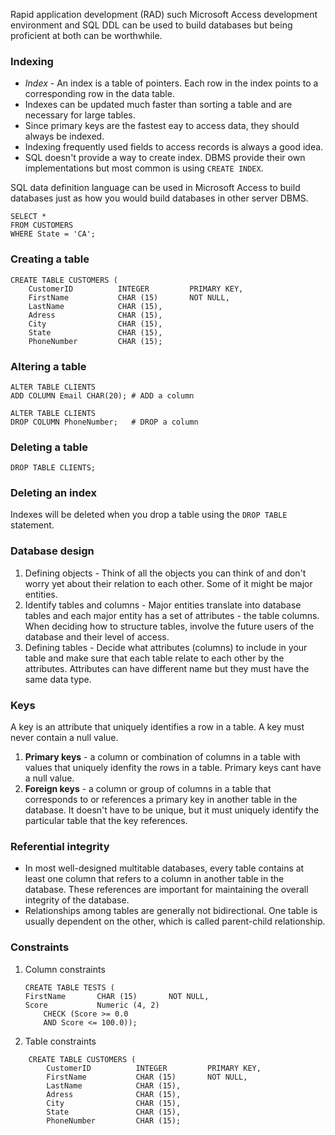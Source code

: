 Rapid application development (RAD) such Microsoft Access development environment and SQL DDL can be used to build databases but being proficient at both can be worthwhile. 

### Indexing

* *Index* - An index is a table of pointers. Each row in the index points to a corresponding row in the data table.
* Indexes can be updated much faster than sorting a table and are necessary for large tables.
* Since primary keys are the fastest eay to access data, they should always be indexed.
* Indexing frequently used fields to access records is always a good idea.
* SQL doesn't provide a way to create index. DBMS provide their own implementations but most common is using `CREATE INDEX`.

SQL data definition language can be used in Microsoft Access to build databases just as how you would build databases in other server DBMS.
```
SELECT *
FROM CUSTOMERS
WHERE State = 'CA';
```

### Creating a table
```
CREATE TABLE CUSTOMERS (
    CustomerID          INTEGER         PRIMARY KEY,
    FirstName           CHAR (15)       NOT NULL,
    LastName            CHAR (15),
    Adress              CHAR (15),
    City                CHAR (15),
    State               CHAR (15),
    PhoneNumber         CHAR (15);
```

### Altering a table
```
ALTER TABLE CLIENTS
ADD COLUMN Email CHAR(20); # ADD a column

ALTER TABLE CLIENTS
DROP COLUMN PhoneNumber;   # DROP a column
```

### Deleting a table
```
DROP TABLE CLIENTS;
```

### Deleting an index
Indexes will be deleted when you drop a table using the `DROP TABLE` statement.

### Database design
  1. Defining objects - Think of all the objects you can think of and don't worry yet about their relation
     to each other. Some of it might be major entities.
  2. Identify tables and columns - Major entities translate into database tables and each major entity 
     has a set of attributes - the table columns. When deciding how to structure tables, involve the future
     users of the database and their level of access.
  3. Defining tables - Decide what attributes (columns) to include in your table and make sure that each
     table relate to each other by the attributes. Attributes can have different name but
     they must have the same data type.
    
### Keys
A key is an attribute that uniquely identifies a row in a table. A key must never contain a null value.
  1. **Primary keys** - a column or combination of columns in a table with values that uniquely idenfity the rows
                        in a table. Primary keys cant have a null value.
  2. **Foreign keys** - a column or group of columns in a table that corresponds to or references a primary key in
                        another table in the database. It doesn't have to be unique, but it must uniquely identify the
                        particular table that the key references.
                        
### Referential integrity
* In most well-designed multitable databases, every table contains at least one column that refers to a column in another
table in the database. These references are important for maintaining the overall integrity of the database.
* Relationships among tables are generally not bidirectional. One table is usually dependent on the other, which is called parent-child relationship.

### Constraints
  1. Column constraints
        ```
     CREATE TABLE TESTS (
        FirstName       CHAR (15)       NOT NULL,
        Score           Numeric (4, 2)
            CHECK (Score >= 0.0
            AND Score <= 100.0));
        ```
 2. Table constraints
 ```
     CREATE TABLE CUSTOMERS (
         CustomerID          INTEGER         PRIMARY KEY,
         FirstName           CHAR (15)       NOT NULL,
         LastName            CHAR (15),
         Adress              CHAR (15),
         City                CHAR (15),
         State               CHAR (15),
         PhoneNumber         CHAR (15);
```
